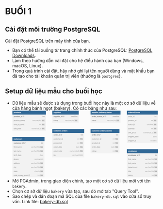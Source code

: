 # BUỔI 1

## Cài đặt môi trường PostgreSQL

Cài đặt PostgreSQL trên máy tính của bạn. 
- Bạn có thể tải xuống từ trang chính thức của PostgreSQL: [PostgreSQL Downloads](https://www.postgresql.org/download/).
- Làm theo hướng dẫn cài đặt cho hệ điều hành của bạn (Windows, macOS, Linux).
- Trong quá trình cài đặt, hãy nhớ ghi lại tên người dùng và mật khẩu bạn đã tạo cho tài khoản quản trị viên (thường là `postgres`).

## Setup dữ liệu mẫu cho buổi học
- Dữ liệu mẫu sẽ được sử dụng trong buổi học này là một cơ sở dữ liệu về cửa hàng bánh ngọt (bakery). Có các bảng như sau:
![image](./static/images/bakery-db.png)
- Mở PGAdmin, trong giao diện chính, tạo một cơ sở dữ liệu mới với tên `bakery`.
- Chọn cơ sở dữ liệu `bakery` vừa tạo, sau đó mở tab "Query Tool".
- Sao chép và dán đoạn mã SQL của file `bakery-db.sql` vào cửa sổ truy vấn. Link file: [bakery-db.sql](./bakery-db.sql)